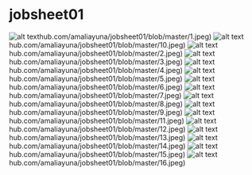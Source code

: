# jobsheet01
![alt text](https://git)hub.com/amaliayuna/jobsheet01/blob/master/1.jpeg)
![alt text](https://git)hub.com/amaliayuna/jobsheet01/blob/master/10.jpeg)
![alt text](https://git)hub.com/amaliayuna/jobsheet01/blob/master/2.jpeg)
![alt text](https://git)hub.com/amaliayuna/jobsheet01/blob/master/3.jpeg)
![alt text](https://git)hub.com/amaliayuna/jobsheet01/blob/master/4.jpeg)
![alt text](https://git)hub.com/amaliayuna/jobsheet01/blob/master/5.jpeg)
![alt text](https://git)hub.com/amaliayuna/jobsheet01/blob/master/6.jpeg)
![alt text](https://git)hub.com/amaliayuna/jobsheet01/blob/master/7.jpeg)
![alt text](https://git)hub.com/amaliayuna/jobsheet01/blob/master/8.jpeg)
![alt text](https://git)hub.com/amaliayuna/jobsheet01/blob/master/9.jpeg)
![alt text](https://git)hub.com/amaliayuna/jobsheet01/blob/master/11.jpeg)
![alt text](https://git)hub.com/amaliayuna/jobsheet01/blob/master/12.jpeg)
![alt text](https://git)hub.com/amaliayuna/jobsheet01/blob/master/13.jpeg)
![alt text](https://git)hub.com/amaliayuna/jobsheet01/blob/master/14.jpeg)
![alt text](https://git)hub.com/amaliayuna/jobsheet01/blob/master/15.jpeg)
![alt text](https://git)hub.com/amaliayuna/jobsheet01/blob/master/16.jpeg)


